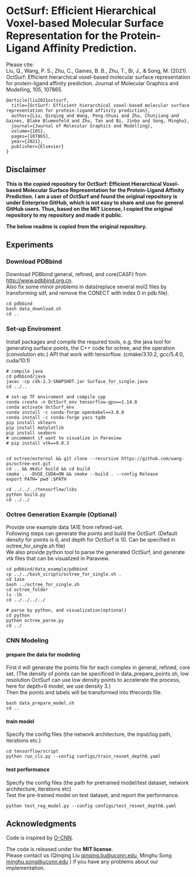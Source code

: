 # OctSurf: Efficient Hierarchical Voxel-based Molecular Surface Representation for the Protein-Ligand Affinity Prediction.
Please cite:  
Liu, Q., Wang, P. S., Zhu, C., Gaines, B. B., Zhu, T., Bi, J., & Song, M. (2021). OctSurf: Efficient hierarchical voxel-based molecular surface representation for protein-ligand affinity prediction. Journal of Molecular Graphics and Modelling, 105, 107865.  
```
@article{liu2021octsurf,
  title={OctSurf: Efficient hierarchical voxel-based molecular surface representation for protein-ligand affinity prediction},
  author={Liu, Qinqing and Wang, Peng-Shuai and Zhu, Chunjiang and Gaines, Blake Blumenfeld and Zhu, Tan and Bi, Jinbo and Song, Minghu},
  journal={Journal of Molecular Graphics and Modelling},
  volume={105},
  pages={107865},
  year={2021},
  publisher={Elsevier}
}
```

## Disclaimer

**This is the copied repository for OctSurf: Efficient Hierarchical Voxel-based Molecular Surface Representation for the Protein-Ligand Affinity Prediction.**
**I am a user of OctSurf and found the original repository is under Enterprise GitHub, which is not easy to share and use for general GitHub users. Thus, based on the MIT License, I copied the original repository to my repository and made it public.**

**The below readme is copied from the original repository.**

## Experiments

### Download PDBbind   
Download PDBbind general, refined, and core(CASF) from http://www.pdbbind.org.cn.   
Also fix some minor problems in data(replace several mol2 files by transforming sdf, and remove the CONECT with index 0 in pdb file). 
```angular2
cd pdbbind
bash data_download.sh
cd ..
```

### Set-up Enviroment
Install packages and compile the required tools, e.g. the java tool for generating surface points, the C++ code for octree, and the operation (convolution etc.) API that work with tensorflow. (cmake/3.10.2, gcc/5.4.0, cuda/10.1)
```angular2
# compile java
cd pdbbind/java
javac -cp cdk-2.3-SNAPSHOT.jar Surface_for_single.java
cd ../..

# set-up TF enviroment and compile cpp
conda create -n OctSurf_env tensorflow-gpu==1.14.0
conda activate OctSurf_env
conda install -c conda-forge openbabel==3.0.0
conda install -c conda-forge yacs tqdm
pip install sklearn
pip install matplotlib
pip install seaborn
# uncomment if want to visualize in Paraview
# pip install vtk==9.0.3


cd octree/external && git clone --recursive https://github.com/wang-ps/octree-ext.git
cd .. && mkdir build && cd build
cmake .. -DUSE_CUDA=ON && cmake --build . --config Release
export PATH=`pwd`:$PATH

cd ../../../tensorflow/libs
python build.py
cd ../../
```

### Octree Generation Example (Optional)
Provide one example data 1A1E from refined-set.    
Following steps can generate the points and build the OctSurf. (Default density for points is 6, and depth for OctSurf is 10. Can be specified in octree_for_single.sh file)    
We also provide python tool to parse the generated OctSurf, and generate vtk files that can be visualized in Paraview.    
```angular2
cd pdbbind/data_example/pdbbind
cp ../../bash_scripts/octree_for_single.sh .
cd 1a1e
bash ../octree_for_single.sh
cd octree_folder
ls -lh
cd ../../../../

# parse by python, and visualization(optional)
cd python
python octree_parse.py
cd ../
```
### CNN Modeling
#### prepare the data for modeling   
First it will generate the points file for each complex in general, refined, core set. (The density of points can be specificed in data_prepare_points.sh, low resolution OctSurf can use low density points to accelerate the process, here for depth=6 model, we use density 3.)   
Then the points and labels will be transformed into tfrecords file.   
```angular2
bash data_prepare_model.sh
cd ..
```
#### train model   
Specify the config files (the network architecture, the input/log path, iterations etc.)  
```angular2
cd tensorflow/script
python run_cls.py --config configs/train_resnet_depth6.yaml
```

#### test performance    
Specify the config files (the path for pretrained model/test dataset, network architecture, iterations etc)  
Test the pre-trained model on test dataset, and report the performance.  
```angular2
python test_reg_model.py --config configs/test_resnet_depth6.yaml
```

## Acknowledgments
Code is inspired by [O-CNN](https://wang-ps.github.io/O-CNN.html).

The code is released under the **MIT license**.  
Please contact us (Qinqing Liu qinqing.liu@uconn.edu, Minghu Song minghu.song@uconn.edu )
if you have any problems about our implementation.  

